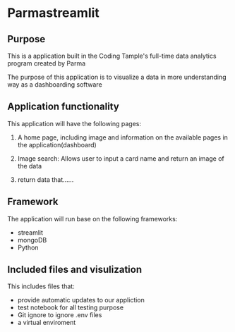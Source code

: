 # Parmastreamlit

## Purpose
This is a application built in the Coding Tample's full-time data analytics program created by Parma

The purpose of this application is to visualize a data in more understanding way as a dashboarding software

## Application functionality
This application will have the following pages:

1. A home page, including image and information on the available pages in the application(dashboard)
2. Image search: Allows user to input a card name and return an image of the data



5. return data that......

## Framework
The application will run base on the following frameworks:

- streamlit 
- mongoDB
- Python

## Included files and visulization
This includes files that:
- provide automatic updates to our appliction
- test notebook for all testing purpose
- Git ignore to ignore .env files
- a virtual enviroment